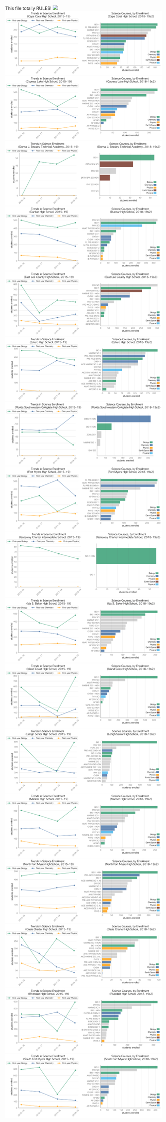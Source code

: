 This file totally RULES!
![](BONITA_SPR.png)
![](../School_plots/LEE/CAPE_CORAL.png)
![](../School_plots/LEE/CYPRESS_LA.png)
![](../School_plots/LEE/DONNA_J_BE.png)
![](../School_plots/LEE/DUNBAR.png)
![](../School_plots/LEE/EAST_LEE_C.png)
![](../School_plots/LEE/ESTERO.png)
![](../School_plots/LEE/FLORIDA_SO.png)
![](../School_plots/LEE/FORT_MYERS.png)
![](../School_plots/LEE/GATEWAY_CH.png)
![](../School_plots/LEE/IDA_S_BAKE.png)
![](../School_plots/LEE/ISLAND_COA.png)
![](../School_plots/LEE/LE_SENIOR.png)
![](../School_plots/LEE/MARINER.png)
![](../School_plots/LEE/NORTH_FORT.png)
![](../School_plots/LEE/OASIS_CHAR.png)
![](../School_plots/LEE/RIVERDALE.png)
![](../School_plots/LEE/SOUTH_FORT.png)
